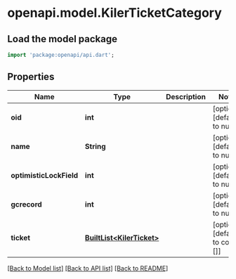 # openapi.model.KilerTicketCategory

## Load the model package
```dart
import 'package:openapi/api.dart';
```

## Properties
Name | Type | Description | Notes
------------ | ------------- | ------------- | -------------
**oid** | **int** |  | [optional] [default to null]
**name** | **String** |  | [optional] [default to null]
**optimisticLockField** | **int** |  | [optional] [default to null]
**gcrecord** | **int** |  | [optional] [default to null]
**ticket** | [**BuiltList&lt;KilerTicket&gt;**](KilerTicket.md) |  | [optional] [default to const []]

[[Back to Model list]](../README.md#documentation-for-models) [[Back to API list]](../README.md#documentation-for-api-endpoints) [[Back to README]](../README.md)


